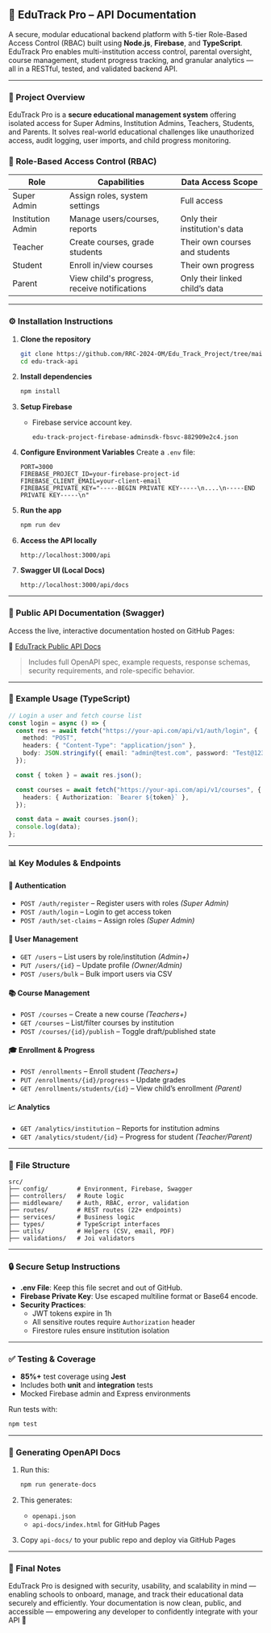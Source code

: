 ## 📘 EduTrack Pro – API Documentation

A secure, modular educational backend platform with 5-tier Role-Based Access Control (RBAC) built using **Node.js**, **Firebase**, and **TypeScript**. EduTrack Pro enables multi-institution access control, parental oversight, course management, student progress tracking, and granular analytics — all in a RESTful, tested, and validated backend API.

---

### 📌 Project Overview

EduTrack Pro is a **secure educational management system** offering isolated access for Super Admins, Institution Admins, Teachers, Students, and Parents. It solves real-world educational challenges like unauthorized access, audit logging, user imports, and child progress monitoring.

### 🔐 Role-Based Access Control (RBAC)
| Role              | Capabilities                                      | Data Access Scope                |
|-----------------  |-------------------------------------------------- |----------------------------------|
| Super Admin       | Assign roles, system settings                     | Full access                      |
| Institution Admin | Manage users/courses, reports                     | Only their institution's data    |
| Teacher           | Create courses, grade students                    | Their own courses and students   |
| Student           | Enroll in/view courses                            | Their own progress               |
| Parent            | View child's progress, receive notifications      | Only their linked child’s data   |

---

### ⚙️ Installation Instructions

1. **Clone the repository**
   ```bash
   git clone https://github.com/RRC-2024-OM/Edu_Track_Project/tree/main
   cd edu-track-api
   ```

2. **Install dependencies**
   ```bash
   npm install
   ```

3. **Setup Firebase**
   - Firebase service account key.
     ```
     edu-track-project-firebase-adminsdk-fbsvc-882909e2c4.json
     ```

4. **Configure Environment Variables**
   Create a `.env` file:
   ```env
   PORT=3000
   FIREBASE_PROJECT_ID=your-firebase-project-id
   FIREBASE_CLIENT_EMAIL=your-client-email
   FIREBASE_PRIVATE_KEY="-----BEGIN PRIVATE KEY-----\n....\n-----END PRIVATE KEY-----\n"
   ```

5. **Run the app**
   ```bash
   npm run dev
   ```

6. **Access the API locally**
   ```
   http://localhost:3000/api
   ```

7. **Swagger UI (Local Docs)**
   ```
   http://localhost:3000/api/docs
   ```

---

### 🚀 Public API Documentation (Swagger)

Access the live, interactive documentation hosted on GitHub Pages:

🔗 [EduTrack Public API Docs](https://rrc-2024-om.github.io/EDU-TRACK-DOC/)

> Includes full OpenAPI spec, example requests, response schemas, security requirements, and role-specific behavior.

---

### 🧪 Example Usage (TypeScript)

```ts
// Login a user and fetch course list
const login = async () => {
  const res = await fetch("https://your-api.com/api/v1/auth/login", {
    method: "POST",
    headers: { "Content-Type": "application/json" },
    body: JSON.stringify({ email: "admin@test.com", password: "Test@1234" }),
  });

  const { token } = await res.json();

  const courses = await fetch("https://your-api.com/api/v1/courses", {
    headers: { Authorization: `Bearer ${token}` },
  });

  const data = await courses.json();
  console.log(data);
};
```

---

### 📊 Key Modules & Endpoints

#### 🔐 Authentication
- `POST /auth/register` – Register users with roles *(Super Admin)*
- `POST /auth/login` – Login to get access token
- `POST /auth/set-claims` – Assign roles *(Super Admin)*

#### 👥 User Management
- `GET /users` – List users by role/institution *(Admin+)*
- `PUT /users/{id}` – Update profile *(Owner/Admin)*
- `POST /users/bulk` – Bulk import users via CSV

#### 📚 Course Management
- `POST /courses` – Create a new course *(Teachers+)*
- `GET /courses` – List/filter courses by institution
- `POST /courses/{id}/publish` – Toggle draft/published state

#### 🎓 Enrollment & Progress
- `POST /enrollments` – Enroll student *(Teachers+)*
- `PUT /enrollments/{id}/progress` – Update grades
- `GET /enrollments/students/{id}` – View child’s enrollment *(Parent)*

#### 📈 Analytics
- `GET /analytics/institution` – Reports for institution admins
- `GET /analytics/student/{id}` – Progress for student *(Teacher/Parent)*

---

### 📂 File Structure

```
src/
├── config/        # Environment, Firebase, Swagger
├── controllers/   # Route logic
├── middleware/    # Auth, RBAC, error, validation
├── routes/        # REST routes (22+ endpoints)
├── services/      # Business logic
├── types/         # TypeScript interfaces
├── utils/         # Helpers (CSV, email, PDF)
├── validations/   # Joi validators
```

---

### 🔒 Secure Setup Instructions

- **.env File**: Keep this file secret and out of GitHub.
- **Firebase Private Key**: Use escaped multiline format or Base64 encode.
- **Security Practices**:
  - JWT tokens expire in 1h
  - All sensitive routes require `Authorization` header
  - Firestore rules ensure institution isolation

---

### ✅ Testing & Coverage

- **85%+** test coverage using **Jest**
- Includes both **unit** and **integration** tests
- Mocked Firebase admin and Express environments

Run tests with:
```bash
npm test
```

---

### 🧪 Generating OpenAPI Docs

1. Run this:
   ```bash
   npm run generate-docs
   ```

2. This generates:
   - `openapi.json`
   - `api-docs/index.html` for GitHub Pages

3. Copy `api-docs/` to your public repo and deploy via GitHub Pages

---

### 📌 Final Notes

EduTrack Pro is designed with security, usability, and scalability in mind — enabling schools to onboard, manage, and track their educational data securely and efficiently. Your documentation is now clean, public, and accessible — empowering any developer to confidently integrate with your API 🚀

